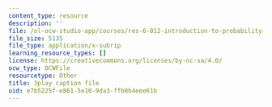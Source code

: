 ```yaml
---
content_type: resource
description: ''
file: /ol-ocw-studio-app/courses/res-6-012-introduction-to-probability-spring-2018/e7b5225fe8615e109da3ffb0b4eee61b_uGGTX2ypzKI.vtt
file_size: 5135
file_type: application/x-subrip
learning_resource_types: []
license: https://creativecommons.org/licenses/by-nc-sa/4.0/
ocw_type: OCWFile
resourcetype: Other
title: 3play caption file
uid: e7b5225f-e861-5e10-9da3-ffb0b4eee61b
---
```

